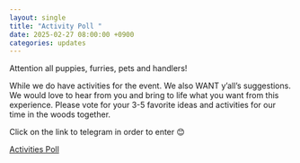 ```yaml
---
layout: single
title: "Activity Poll "
date: 2025-02-27 08:00:00 +0900
categories: updates
---
```

Attention all puppies, furries, pets and handlers! 

While we do have activities for the event. We also WANT y’all’s suggestions. We would love to hear from you and bring to life what you want from this experience. 
Please vote for your 3-5 favorite ideas and activities for our time in the woods together.

Click on the link to telegram in order to enter 😊

[Activities Poll](https://t.me/k9campout/103)
